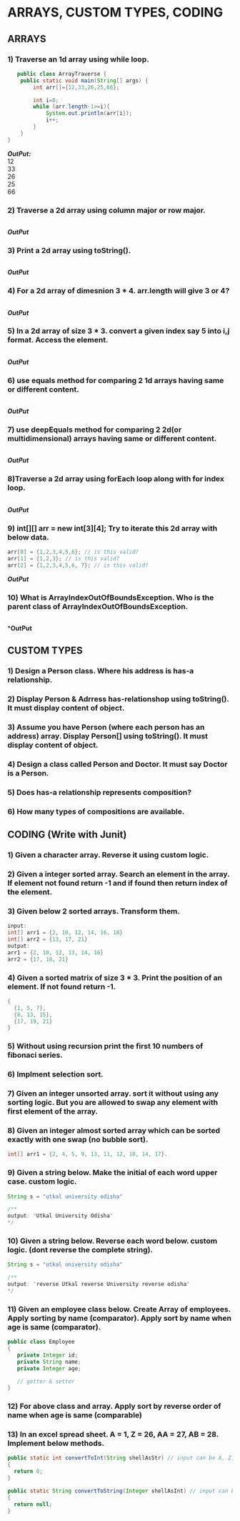# ARRAYS, CUSTOM TYPES, CODING

## ARRAYS 
### 1) Traverse an 1d array using while loop.  
```java
   public class ArrayTraverse {
    public static void main(String[] args) {
        int arr[]={12,33,26,25,66};

        int i=0;
        while (arr.length-1>=i){
            System.out.println(arr[i]);
            i++;
        }
    }
}


```

***OutPut:***  
    12  
    33  
    26  
    25  
    66
    

### 2) Traverse a 2d array using column major or row major.
```java

```


***OutPut***

### 3) Print a 2d array using toString().  
```java

```

***OutPut***

### 4) For a 2d array of dimesnion 3 * 4. arr.length will give 3 or 4?
```java


```

***OutPut***

### 5) In a 2d array of size 3 * 3. convert a given index say 5 into i,j format. Access the element.  
```java

```


***OutPut***


### 6) use equals method for comparing 2 1d arrays having same or different content.   
```java

```

***OutPut***

### 7) use deepEquals method for comparing 2 2d(or multidimensional) arrays having same or different content.  
```java

```


***OutPut***

### 8)Traverse a 2d array using forEach loop along with for index loop.  
```java

```

***OutPut***

### 9) int[][] arr = new int[3][4]; Try to iterate this 2d array with below data.  
```java
arr[0] = {1,2,3,4,5,6}; // is this valid? 
arr[1] = {1,2,3}; // is this valid? 
arr[2] = {1,2,3,4,5,6, 7}; // is this valid? 
```

***OutPut***

### 10) What is ArrayIndexOutOfBoundsException. Who is the parent class of ArrayIndexOutOfBoundsException.
```java

```


***OutPut**


## CUSTOM TYPES  

### 1) Design a Person class. Where his address is has-a relationship.  

### 2) Display Person & Adrress has-relationshop using toString(). It must display content of object.  

### 3) Assume you have Person (where each person has an address) array. Display Person[] using toString(). It must display content of object.  

### 4) Design a class called Person and Doctor. It must say Doctor is a Person.  

### 5) Does has-a relationship represents composition?  

### 6) How many types of compositions are available.  

## CODING (Write with Junit)

### 1) Given a character array. Reverse it using custom logic.  

### 2) Given a integer sorted array. Search an element in the array. If element not found return -1 and if found then return index of the element.  

### 3) Given below 2 sorted arrays. Transform them.  


```java
input:
int[] arr1 = {2, 10, 12, 14, 16, 18}
int[] arr2 = {13, 17, 21}
output:
arr1 = {2, 10, 12, 13, 14, 16}
arr2 = {17, 18, 21}
```

### 4) Given a sorted matrix of size 3 * 3. Print the position of an element. If not found return -1.  

```java
{ 
  {1, 5, 7},
  {8, 13, 15},
  {17, 19, 21}
}
```

### 5) Without using recursion print the first 10 numbers of fibonaci series.  

### 6) Implment selection sort.

### 7) Given an integer unsorted array. sort it without using any sorting logic. But you are allowed to swap any element with first element of the array.  

### 8) Given an integer almost sorted array which can be sorted exactly with one swap (no bubble sort).  
```java
int[] arr1 = {2, 4, 5, 9, 13, 11, 12, 10, 14, 17}.
```

### 9) Given a string below. Make the initial of each word upper case. custom logic.  

```java
String s = "utkal university odisha"

/**
output: "Utkal University Odisha"
*/
```

### 10) Given a string below. Reverse each word below. custom logic. (dont reverse the complete string).  
```java
String s = "utkal university odisha"

/**
output: "reverse Utkal reverse University reverse odisha"
*/
```

### 11) Given an employee class below. Create Array of employees. Apply sorting by name (comparator). Apply sort by name when age is same (comparator).  
```java
public class Employee
{
   private Integer id;
   private String name;
   private Integer age;

   // getter & setter
}
```

### 12) For above class and array. Apply sort by reverse order of name when age is same (comparable)  

### 13) In an excel spread sheet. A = 1, Z = 26, AA = 27, AB = 28. Implement below methods.  

```java
public static int convertToInt(String shellAsStr) // input can be A, Z, AA, AB
{
  return 0;
}

public static String convertToString(Integer shellAsInt) // input can be any integer
{
  return null;
}
```
